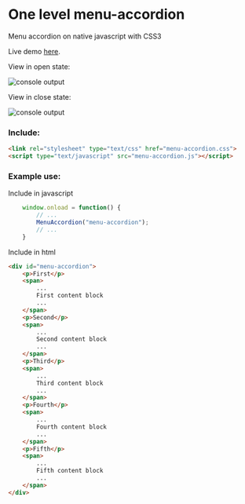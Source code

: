 # One level menu-accordion
Menu accordion on native javascript with CSS3

Live demo [here](http://embed.plnkr.co/KnFedKpOcfDf5cW6CHpv/).

View in open state:

![console output](https://github.com/cyberaktiv/colout/blob/master/test/close.png?raw=true)

View in close state:

![console output](https://github.com/cyberaktiv/colout/blob/master/test/open.png?raw=true)

### Include:
```html
<link rel="stylesheet" type="text/css" href="menu-accordion.css">
<script type="text/javascript" src="menu-accordion.js"></script>
```

### Example use:
Include in javascript
```javascript
    window.onload = function() {
        // ...
        MenuAccordion("menu-accordion");
        // ...
    }
```
Include in html
```html
<div id="menu-accordion">
    <p>First</p>
    <span>
        ...
        First content block
        ...
    </span>
    <p>Second</p>
    <span>
        ...
        Second content block
        ...
    </span>
    <p>Third</p>
    <span>
        ...
        Third content block
        ...
    </span>
    <p>Fourth</p>
    <span>
        ...
        Fourth content block
        ...
    </span>
    <p>Fifth</p>
    <span>
        ...
        Fifth content block
        ...
    </span>
</div>
```